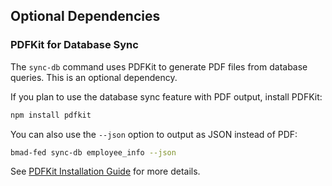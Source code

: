 ## Optional Dependencies

### PDFKit for Database Sync
The `sync-db` command uses PDFKit to generate PDF files from database queries. This is an optional dependency.

If you plan to use the database sync feature with PDF output, install PDFKit:

```bash
npm install pdfkit
```

You can also use the `--json` option to output as JSON instead of PDF:

```bash
bmad-fed sync-db employee_info --json
```

See [PDFKit Installation Guide](./docs/pdfkit-installation.md) for more details.